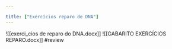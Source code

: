 ```yaml
---

title: ["Exercícios reparo de DNA"]
---
```

![[exerci_cios de reparo do DNA.docx]]
![[GABARITO EXERCÍCIOS REPARO.docx]]
#review 
